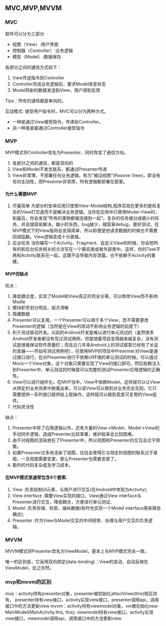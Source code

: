 ## MVC,MVP,MVVM

### MVC
软件可以分为三部分

* 视图（View）:用户界面
* 控制器（Controller）:业务逻辑
* 模型（Model）:数据保存

各部分之间的通信方式如下：

1. View传送指令到Controller
2. Controller完成业务逻辑后，要求Model改变状态
3. Model将新的数据发送到View，用户得到反馈

Tips：所有的通信都是单向的。

互动模式: 接受用户指令时，MVC可以分为两种方式。
- 一种是通过View接受指令，传递给Controller。
- 另一种是直接通过Controller接受指令


### MVP
MVP模式将Controller改名为Presenter，同时改变了通信方向。

1. 各部分之间的通信，都是双向的
2. View和Model不发生联系，都通过Presenter传递
3. View非常薄，不部署任何业务逻辑，称为"被动视图"(Passive View)，即没有任何主动性，而Presenter非常厚，所有逻辑都部署在那里。

#### 为什么需要MVP
1. 尽量简单
	大部分的安卓应用只使用View-Model结构,程序员现在更多的是和复杂的View打交道而不是解决业务逻辑。当你在应用中只使用Model-View时，到最后，你会发现“所有的事物都被连接到一起”。复杂的任务被分成细小的任务，并且很容易解决。越小的东西，bug越少，越容易debug，更好测试。在MVP模式下的View层将会变得简单，所以即便是他请求数据的时候也不需要回调函数。View逻辑变成十分直接。
2. 后台任务
	当你编写一个Actviity、Fragment、自定义View的时候，你会把所有的和后台任务相关的方法写在一个静态类或者外部类中。这样，你的Task不再和Activity联系在一起，这既不会导致内存泄露，也不依赖于Activity的重建。
	
#### MVP优缺点
优点：
1. 降低耦合度，实现了Model和View真正的完全分离，可以修改View而不影响Modle
2. 模块职责划分明显，层次清晰
3. 隐藏数据
4. Presenter可以复用，一个Presenter可以用于多个View，而不需要更改Presenter的逻辑（当然是在View的改动不影响业务逻辑的前提下）
5. 利于测试驱动开发。以前的Android开发是难以进行单元测试的（虽然很多Android开发者都没有写过测试用例，但是随着项目变得越来越复杂，没有测试是很难保证软件质量的；而且近几年来Android上的测试框架已经有了长足的发展——开始写测试用例吧），在使用MVP的项目中Presenter对View是通过接口进行，在对Presenter进行不依赖UI环境的单元测试的时候。可以通过Mock一个View对象，这个对象只需要实现了View的接口即可。然后依赖注入到Presenter中，单元测试的时候就可以完整的测试Presenter应用逻辑的正确性。
6. View可以进行组件化。在MVP当中，View不依赖Model。这样就可以让View从特定的业务场景中脱离出来，可以说View可以做到对业务完全无知。它只需要提供一系列接口提供给上层操作。这样就可以做到高度可复用的View组件。
7. 代码灵活性

缺点：
1. Presenter中除了应用逻辑以外，还有大量的View->Model，Model->View的手动同步逻辑，造成Presenter比较笨重，维护起来会比较困难。
2. 由于对视图的渲染放在了Presenter中，所以视图和Presenter的交互会过于频繁。
3. 如果Presenter过多地渲染了视图，往往会使得它与特定的视图的联系过于紧密。一旦视图需要变更，那么Presenter也需要变更了。
4. 额外的代码复杂度及学习成本。

#### 在MVP模式里通常包含4个要素:

1. View :负责绘制UI元素、与用户进行交互(在Android中体现为Activity);
2. View interface :需要View实现的接口，View通过View interface与Presenter进行交互，降低耦合，方便进行单元测试;
3. Model :负责存储、检索、操纵数据(有时也实现一个Model interface用来降低耦合);
4. Presenter :作为View与Model交互的中间纽带，处理与用户交互的负责逻辑。


### MVVM

MVVM模式将Presenter改名为ViewModel，基本上与MVP模式完全一致。

唯一的区别是，它采用双向绑定(data-binding)：View的变动，自动反映在ViewModel，反之亦然。

### mvp和mvvm的区别
mvp：activity持有presenter对象，presenter被初始化attachView(this)相互持有，
presenter持有view接口，activity实现view接口，presenter调用api，调用接口中的方法更新view
mvvm：activity持有viewmodel对象，vm被初始化new MainModel(MainActivity.this, this);
viewmodel持有view接口，activity实现view接口，viewmodel调用api，调用接口中的方法更新view


